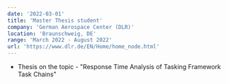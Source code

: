 ```yaml
---
date: '2022-03-01'
title: 'Master Thesis student'
company: 'German Aerospace Center (DLR)'
location: 'Braunschweig, DE'
range: 'March 2022 - August 2022'
url: 'https://www.dlr.de/EN/Home/home_node.html'
---
```


- Thesis on the topic - "Response Time Analysis of Tasking Framework Task Chains"
